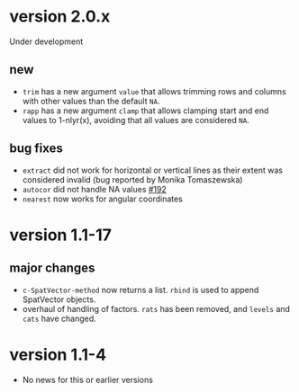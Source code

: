 
# version 2.0.x

Under development

## new

- `trim` has a new argument `value` that allows trimming rows and columns with other values than the default `NA`.
- `rapp` has a new argument `clamp` that allows clamping start and end values to 1-nlyr(x), avoiding that all values are considered `NA`.

## bug fixes

- `extract` did not work for horizontal or vertical lines as their extent was considered invalid (bug reported by Monika Tomaszewska)
- `autocor` did not handle NA values [#192](https://github.com/rspatial/terra/issues/192)
- `nearest` now works for angular coordinates


# version 1.1-17

## major changes 

* `c-SpatVector-method` now returns a list. `rbind` is used to append SpatVector objects.
* overhaul of handling of factors. `rats` has been removed, and `levels` and `cats` have changed.


# version 1.1-4

- No news for this or earlier versions
